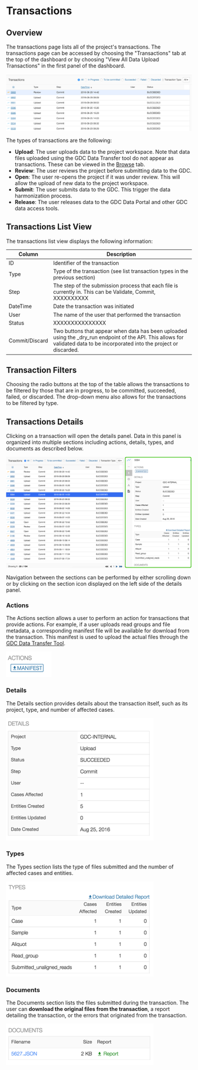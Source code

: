# Transactions

## Overview

The transactions page lists all of the project's transactions. The transactions page can be accessed by choosing the "Transactions" tab at the top of the dashboard or by choosing "View All Data Upload Transactions" in the first panel of the dashboard.

[![GDC Submission Transactions](images/GDC_Submission_Transactions_2.png)](images/GDC_Submission_Transactions_2.png "Click to see the full image.")

The types of transactions are the following:

* __Upload__: The user uploads data to the project workspace. Note that data files uploaded using the GDC Data Transfer tool do not appear as transactions. These can be viewed in the [Browse](Browse_Data.md) tab.
* __Review__: The user reviews the project before submitting data to the GDC.
* __Open__: The user re-opens the project if it was under review. This will allow the upload of new data to the project workspace.
* __Submit__: The user submits data to the GDC. This trigger the data harmonization process.
* __Release__: The user releases data to the GDC Data Portal and other GDC data access tools.

## Transactions List View

The transactions list view displays the following information:

|Column|Description|
| --- | --- |
| ID | Identifier of the transaction |
| Type | Type of the transaction (see list transaction types in the previous section)|
| Step | The step of the submission process that each file is currently in. This can be Validate, Commit, XXXXXXXXXX    |
| DateTime | Date the transaction was initiated |
| User | The name of the user that performed the transaction |
| Status | XXXXXXXXXXXXXXX |
| Commit/Discard | Two buttons that appear when data has been uploaded using the _dry_run endpoint of the API.  This allows for validated data to be incorporated into the project or discarded. |

## Transaction Filters

Choosing the radio buttons at the top of the table allows the transactions to be filtered by those that are in progress, to be committed, succeeded, failed, or discarded. The drop-down menu also allows for the transactions to be filtered by type.  


## Transactions Details

Clicking on a transaction will open the details panel. Data in this panel is organized into multiple sections including actions, details, types, and documents as described below.

[![GDC Submission Transactions](images/GDC_Submission_Transactions_Details_2.png)](images/GDC_Submission_Transactions_Details_2.png "Click to see the full image.")

Navigation between the sections can be performed by either scrolling down or by clicking on the section icon displayed on the left side of the details panel.

### Actions

The Actions section allows a user to perform an action for transactions that provide actions. For example, if a user uploads read groups and file metadata, a corresponding manifest file will be available for download from the transaction. This manifest is used to upload the actual files through the [GDC Data Transfer Tool](https://gdc.nci.nih.gov/access-data/gdc-data-transfer-tool).

[![GDC Submission Transactions Details Action](images/GDC_Submission_Transactions_Details_Action_2.png)](images/GDC_Submission_Transactions_Details_Action_2.png "Click to see the full image.")

### Details

The Details section provides details about the transaction itself, such as its project, type, and number of affected cases.

[![GDC Submission Transactions Details](images/GDC_Submission_Transactions_Details_Details_2.png)](images/GDC_Submission_Transactions_Details_Details_2.png "Click to see the full image.")

### Types

The Types section lists the type of files submitted and the number of affected cases and entities.

[![GDC Submission Transactions Types](images/GDC_Submission_Transactions_Details_Types_2.png)](images/GDC_Submission_Transactions_Details_Types_2.png "Click to see the full image.")

### Documents

The Documents section lists the files submitted during the transaction.
The user can __download the original files from the transaction__, a report detailing the transaction, or the errors that originated from the transaction.

[![GDC Submission Transactions Documents](images/GDC_Submission_Transactions_Details_Documents_2.png)](images/GDC_Submission_Transactions_Details_Documents_2.png "Click to see the full image.")

